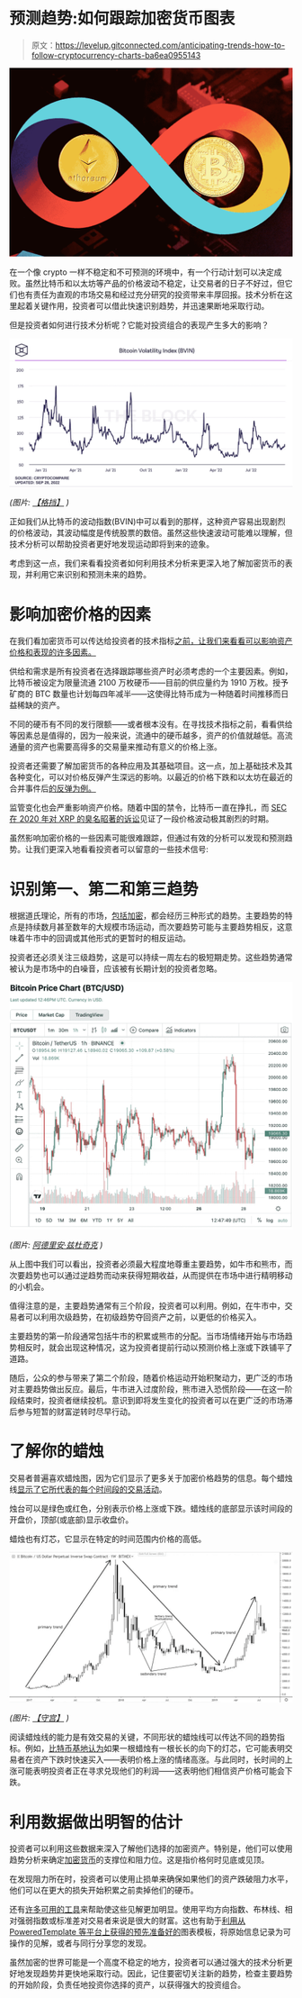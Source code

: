 # 预测趋势:如何跟踪加密货币图表

> 原文：<https://levelup.gitconnected.com/anticipating-trends-how-to-follow-cryptocurrency-charts-ba6ea0955143>

![](img/a2b0deb537819bcec73769bd5ad893e2.png)

在一个像 crypto 一样不稳定和不可预测的环境中，有一个行动计划可以决定成败。虽然比特币和以太坊等产品的价格波动不稳定，让交易者的日子不好过，但它们也有责任为直观的市场交易和经过充分研究的投资带来丰厚回报。技术分析在这里起着关键作用，投资者可以借此快速识别趋势，并迅速果断地采取行动。

但是投资者如何进行技术分析呢？它能对投资组合的表现产生多大的影响？

![](img/e7cf381eb62753bfa9dcabebb2a2f3f3.png)

*(图片:* [*【格挡】*](https://www.theblock.co/data/crypto-markets/prices/bitcoin-volatility-index-bvx) *)*

正如我们从比特币的波动指数(BVIN)中可以看到的那样，这种资产容易出现剧烈的价格波动，其波动幅度是传统股票的数倍。虽然这些快速波动可能难以理解，但技术分析可以帮助投资者更好地发现运动即将到来的迹象。

考虑到这一点，我们来看看投资者如何利用技术分析来更深入地了解加密货币的表现，并利用它来识别和预测未来的趋势。

# 影响加密价格的因素

在我们看加密货币可以传达给投资者的技术指标[之前，让我们来看看可以影响资产价格和表现的许多因素。](/3-essential-ways-to-keeping-your-crypto-safe-throughout-the-bull-market-9e938313df50)

供给和需求是所有投资者在选择跟踪哪些资产时必须考虑的一个主要因素。例如，比特币被设定为限量流通 2100 万枚硬币——目前的供应量约为 1910 万枚。授予矿商的 BTC 数量也计划每四年减半——这使得比特币成为一种随着时间推移而日益稀缺的资产。

不同的硬币有不同的发行限额——或者根本没有。在寻找技术指标之前，看看供给等因素总是值得的，因为一般来说，流通中的硬币越多，资产的价值就越低。高流通量的资产也需要高得多的交易量来推动有意义的价格上涨。

投资者还需要了解加密货币的各种应用及其基础项目。这一点，加上基础技术及其各种变化，可以对价格反弹产生深远的影响。以最近的价格下跌和以太坊在最近的合并事件后[的反弹为例。](https://time.com/nextadvisor/investing/cryptocurrency/ethereum-hits-new-all-time-high-price/)

监管变化也会严重影响资产价格。随着中国的禁令，比特币一直在挣扎，而 [SEC 在 2020 年对 XRP 的臭名昭著的诉讼](https://consent.yahoo.com/v2/collectConsent?sessionId=3_cc-session_c2d9e253-cb18-4a54-891b-fdba2b43712f)见证了一段价格波动极其剧烈的时期。

虽然影响加密价格的一些因素可能很难跟踪，但通过有效的分析可以发现和预测趋势。让我们更深入地看看投资者可以留意的一些技术信号:

# 识别第一、第二和第三趋势

根据道氏理论，所有的市场，[包括加密](/reading-cryptocurrency-markets-is-it-possible-to-understand-trends-within-crypto-2f06b995e387)，都会经历三种形式的趋势。主要趋势的特点是持续数月甚至数年的大规模市场运动，而次要趋势可能与主要趋势相反，这意味着牛市中的回调或其他形式的更暂时的相反运动。

投资者还必须关注三级趋势，这是可以持续一周左右的极短期走势。这些趋势通常被认为是市场中的白噪音，应该被有长期计划的投资者忽略。

![](img/fbcbc75e94e8157dcd9c0184a5cc3546.png)

*(图片:* [*阿德里安·兹杜奇克*](https://twitter.com/crypto_birb/status/1160984132014542848) *)*

从上图中我们可以看出，投资者必须最大程度地尊重主要趋势，如牛市和熊市，而次要趋势也可以通过逆趋势而动来获得短期收益，从而提供在市场中进行精明移动的小机会。

值得注意的是，主要趋势通常有三个阶段，投资者可以利用。例如，在牛市中，交易者可以利用次级趋势，在初级趋势夺回资产之前，以更低的价格买入。

主要趋势的第一阶段通常包括牛市的积累或熊市的分配。当市场情绪开始与市场趋势相反时，就会出现这种情况，这为投资者提前行动以预测价格上涨或下跌铺平了道路。

随后，公众的参与带来了第二个阶段，随着价格运动开始积聚动力，更广泛的市场对主要趋势做出反应。最后，牛市进入过度阶段，熊市进入恐慌阶段——在这一阶段结束时，投资者继续投机。意识到即将发生变化的投资者可以在更广泛的市场滞后参与短暂的财富逆转时尽早行动。

# 了解你的蜡烛

交易者普遍喜欢蜡烛图，因为它们显示了更多关于加密价格趋势的信息。每个蜡烛线[显示了它所代表的每个时间段的交易活动](https://www.makeuseof.com/crypto-technical-analysis-explained/)。

烛台可以是绿色或红色，分别表示价格上涨或下跌。蜡烛线的底部显示该时间段的开盘价，顶部(或底部)显示收盘价。

蜡烛也有灯芯，它显示在特定的时间范围内价格的高低。

![](img/c2f4054381a2d0068285438bc3aa82ca.png)

*(图片:* [*【守宫】*](https://www.coingecko.com/en/coins/bitcoin) *)*

阅读蜡烛线的能力是有效交易的关键，不同形状的蜡烛线可以传达不同的趋势指标。例如，[比特币基地认为](https://www.coinbase.com/learn/tips-and-tutorials/how-to-read-candlestick-charts)如果一根蜡烛有一根长长的向下的灯芯，它可能表明交易者在资产下跌时快速买入——表明价格上涨的情绪高涨。与此同时，长时间的上涨可能表明投资者正在寻求兑现他们的利润——这表明他们相信资产价格可能会下跌。

# 利用数据做出明智的估计

投资者可以利用这些数据来深入了解他们选择的加密资产。特别是，他们可以使用趋势分析来确定[加密货币](/encouraging-crypto-functionality-why-the-recent-cryptocurrency-crash-may-improve-the-ecosystems-e5260adcf05d)的支撑位和阻力位。这是指价格何时见底或见顶。

在发现阻力所在时，投资者可以使用止损单来确保如果他们的资产跌破阻力水平，他们可以在更大的损失开始积累之前卖掉他们的硬币。

还有[许多可用的工具](https://www.gemini.com/cryptopedia/technical-analysis-bitcoin-and-crypto#section-some-tools-of-bitcoin-technical-analysis)来帮助使这些见解更加明显。使用平均方向指数、布林线、相对强弱指数或标准差对交易者来说是很大的财富。这也有助于[利用从 PoweredTemplate 等平台上获得的预先准备好的](https://poweredtemplate.com/presentation-templates/category=data-driven,flow-charts,infographics,matrix,pie,process,stage,tables,timeline-calendar,tree)图表模板，将原始信息记录为可操作的见解，或者与同行分享您的发现。

虽然加密的世界可能是一个高度不稳定的地方，投资者可以通过强大的技术分析更好地发现趋势并更快地采取行动。因此，记住要密切关注新的趋势，检查主要趋势的开始阶段，负责任地投资你选择的资产，以获得强大的投资组合。